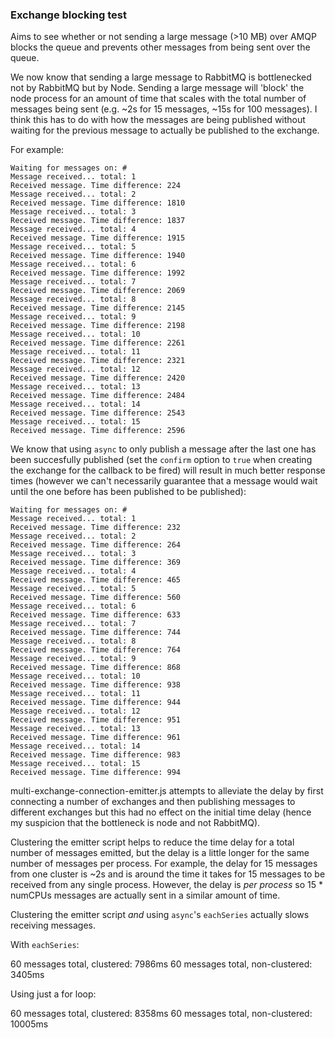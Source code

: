 ### Exchange blocking test

Aims to see whether or not sending a large message (>10 MB) over AMQP blocks the queue and prevents other messages from being sent over the queue.

We now know that sending a large message to RabbitMQ is bottlenecked not by RabbitMQ but by Node. Sending a large message will 'block' the node process for an amount of time that scales with the total number of messages being sent (e.g. ~2s for 15 messages, ~15s for 100 messages). I think this has to do with how the messages are being published without waiting for the previous message to actually be published to the exchange.

For example:
```
Waiting for messages on: #
Message received... total: 1
Received message. Time difference: 224
Message received... total: 2
Received message. Time difference: 1810
Message received... total: 3
Received message. Time difference: 1837
Message received... total: 4
Received message. Time difference: 1915
Message received... total: 5
Received message. Time difference: 1940
Message received... total: 6
Received message. Time difference: 1992
Message received... total: 7
Received message. Time difference: 2069
Message received... total: 8
Received message. Time difference: 2145
Message received... total: 9
Received message. Time difference: 2198
Message received... total: 10
Received message. Time difference: 2261
Message received... total: 11
Received message. Time difference: 2321
Message received... total: 12
Received message. Time difference: 2420
Message received... total: 13
Received message. Time difference: 2484
Message received... total: 14
Received message. Time difference: 2543
Message received... total: 15
Received message. Time difference: 2596
```

We know that using `async` to only publish a message after the last one has been succesfully published (set the `confirm` option to `true` when creating the exchange for the callback to be fired) will result in much better response times (however we can't necessarily guarantee that a message would wait until the one before has been published to be published):

```
Waiting for messages on: #
Message received... total: 1
Received message. Time difference: 232
Message received... total: 2
Received message. Time difference: 264
Message received... total: 3
Received message. Time difference: 369
Message received... total: 4
Received message. Time difference: 465
Message received... total: 5
Received message. Time difference: 560
Message received... total: 6
Received message. Time difference: 633
Message received... total: 7
Received message. Time difference: 744
Message received... total: 8
Received message. Time difference: 764
Message received... total: 9
Received message. Time difference: 868
Message received... total: 10
Received message. Time difference: 938
Message received... total: 11
Received message. Time difference: 944
Message received... total: 12
Received message. Time difference: 951
Message received... total: 13
Received message. Time difference: 961
Message received... total: 14
Received message. Time difference: 983
Message received... total: 15
Received message. Time difference: 994
```

multi-exchange-connection-emitter.js attempts to alleviate the delay by first connecting a number of exchanges and then publishing messages to different exchanges but this had no effect on the initial time delay (hence my suspicion that the bottleneck is node and not RabbitMQ).

Clustering the emitter script helps to reduce the time delay for a total number of messages emitted, but the delay is a little longer for the same number of messages per process. For example, the delay for 15 messages from one cluster is ~2s and is around the time it takes for 15 messages to be received from any single process. However, the delay is *per process* so 15 * numCPUs messages are actually sent in a similar amount of time.

Clustering the emitter script *and* using `async`'s `eachSeries` actually slows receiving messages.

With `eachSeries`:

60 messages total, clustered: 7986ms
60 messages total, non-clustered: 3405ms

Using just a for loop:

60 messages total, clustered: 8358ms
60 messages total, non-clustered: 10005ms
